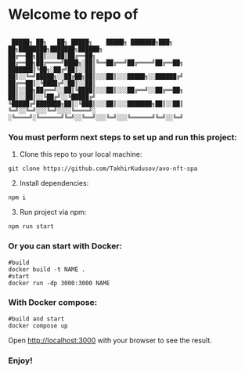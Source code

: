 # Welcome to repo of

````

 █████╗ ██╗   ██╗ █████╗    █████╗ ███████╗███╗  ██╗████████╗███████╗██████╗
██╔══██╗██║░░░██║██╔══██╗  ██╔══██╗██╔════╝████╗░██║╚══██╔══╝██╔════╝██╔══██╗
███████║╚██╗░██╔╝██║░░██║  ██║░░╚═╝█████╗░░██╔██╗██║░░░██║░░░█████╗░░██████╔╝
██╔══██║░╚████╔╝░██║░░██║  ██║░░██╗██╔══╝░░██║╚████║░░░██║░░░██╔══╝░░██╔══██╗
██║░░██║░░╚██╔╝░░╚█████╔╝  ╚█████╔╝███████╗██║░╚███║░░░██║░░░███████╗██║░░██║
╚═╝░░╚═╝░░░╚═╝░░░░╚════╝░  ░╚════╝░╚══════╝╚═╝░░╚══╝░░░╚═╝░░░╚══════╝╚═╝░░╚═╝
````

### You must perform next steps to set up and run this project:
1. Clone this repo to your local machine:
````
git clone https://github.com/TakhirKudusov/avo-nft-spa
````
2. Install dependencies:
````
npm i
````
3. Run project via npm:
````
npm run start
````
### Or you can start with Docker:
````
#build
docker build -t NAME . 
#start
docker run -dp 3000:3000 NAME 
````
### With Docker compose:
````
#build and start
docker compose up
````
Open [http://localhost:3000](http://localhost:3000) with your browser to see the result.

### Enjoy!